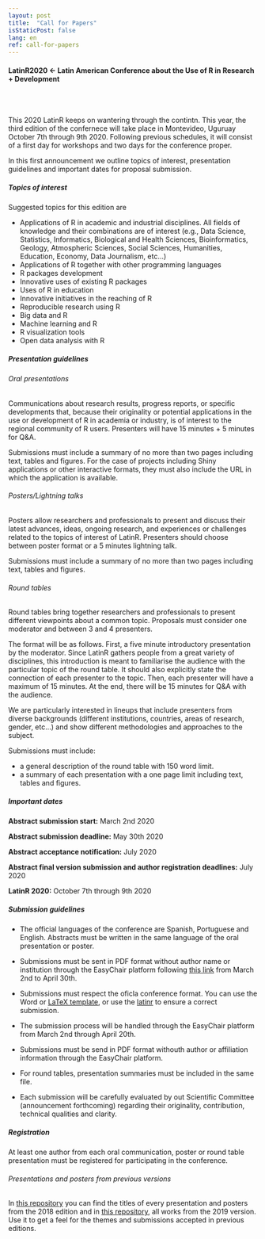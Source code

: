 ```yaml
---
layout: post
title:  "Call for Papers"
isStaticPost: false
lang: en
ref: call-for-papers
---
```



#### LatinR2020 <- Latin American Conference about the Use of R in Research + Development
<br>
<br>

This 2020 LatinR keeps on wantering through the contintn. This year, the third edition of the confernece will take place in Montevideo, Uguruay October 7th through 9th 2020. Following previous schedules, it will consist of a first day for workshops and two days for the conference proper.

In this first announcement we outline topics of interest, presentation guidelines and important dates for proposal submission.

##### Topics of interest

Suggested topics for this edition are

* Applications of R in academic and industrial disciplines. All fields of knowledge and their combinations are of interest (e.g., Data Science, Statistics, Informatics, Biological and Health Sciences, Bioinformatics, Geology, Atmospheric Sciences, Social Sciences, Humanities, Education,
Economy, Data Journalism, etc...)
* Applications of R together with other programming languages
* R packages development
* Innovative uses of existing R packages
* Uses of R in education
* Innovative initiatives in the reaching of R
* Reproducible research using R
* Big data and R
* Machine learning and R
* R visualization tools
* Open data analysis with R


##### Presentation guidelines

###### Oral presentations

Communications about research results, progress reports, or specific developments that, because their originality or potential applications in the use or development of R in academia or industry, is of interest to the regional community of R users. Presenters will have 15 minutes + 5 minutes for Q&A. 

Submissions must include a summary of no more than two pages including text, tables and figures. For the case of projects including Shiny applications or other interactive formats, they must also include the URL in which the application is available.

###### Posters/Lightning talks

Posters allow researchers and professionals to present and discuss their latest advances, ideas, ongoing research, and experiences or challenges related to the topics of interest of LatinR. Presenters should choose between poster format or a 5 minutes lightning talk. 

Submissions must include a summary of no more than two pages including text, tables and figures.

###### Round tables

Round tables bring together researchers and professionals to present different viewpoints about a common topic. Proposals must consider one moderator and between 3 and 4 presenters.

The format will be as follows. First, a five minute introductory presentation by the moderator. Since LatinR gathers people from a great variety of disciplines, this introduction is meant to familiarise the audience with the particular topic of the round table. It should also explicitly state the connection of each presenter to the topic. Then, each presenter will have a maximum of 15 minutes. At the end, there will be 15 minutes for Q&A with the audience.

We are particularly interested in lineups that include presenters from diverse backgrounds (different institutions, countries, areas of research, gender, etc...) and show different methodologies and approaches to the subject.

Submissions must include:

* a general description of the round table with 150 word limit.
* a summary of each presentation with a one page limit including text, tables and figures.

##### Important dates

**Abstract submission start:** March 2nd 2020

**Abstract submission deadline:** May 30th 2020

**Abstract acceptance notification:** July 2020

**Abstract final version submission and author registration deadlines:** July 2020

**LatinR 2020:** October 7th through 9th 2020

##### Submission guidelines


* The official languages of the conference are Spanish, Portuguese and English. Abstracts must be written in the same language of the oral presentation or poster.

* Submissions must be sent in PDF format without author name or institution through the EasyChair platform following [this link](http://bit.ly/latinr2020-easychair) from March 2nd to April 30th.

* Submissions must respect the oficla conference format. You can use the Word or [LaTeX template](https://github.com/LatinR/latinr/raw/master/inst/rmarkdown/templates/latinr_article/latinr_article.zip), or use the [latinr](https://github.com/LatinR/latinr) to ensure a correct submission.

* The submission process will be handled through the EasyChair platform from March 2nd through April 20th.

* Submissions must be send in PDF format withouth author or affiliation information through the EasyChair platform.

* For round tables, presentation summaries must be included in the same file.

* Each submission will be carefully evaluated by out Scientific Committee (announcement forthcoming) regarding their originality, contribution, technical qualities and clarity.

##### Registration

At least one author from each oral communication, poster or round table presentation must be registered for participating in the conference.


###### Presentations and posters from previous versions

In [this repository](https://github.com/LatinR/presentaciones-LatinR2018) you can find the titles of every presentation and posters from the 2018 edition and in [this repository](https://github.com/LatinR/presentaciones-LatinR2019), all works from the 2019 version. Use it to get a feel for the themes and submissions accepted in previous editions. 